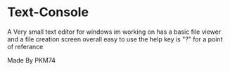 # Text-Console
A Very small text editor for windows im working on has a basic file viewer and a file creation screen overall easy to use the help key is "?" for a point of referance


Made By PKM74
